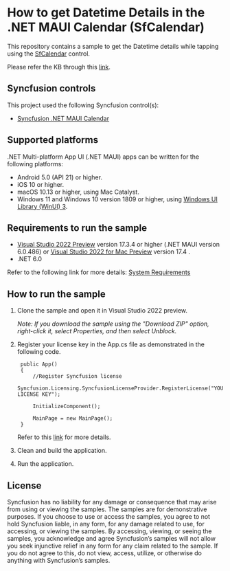 # How to get Datetime Details in the .NET MAUI Calendar (SfCalendar)

This repository contains a sample to get the Datetime details while tapping using the [SfCalendar](https://help.syncfusion.com/maui/calendar/getting-started) control.

Please refer the KB through this [link](https://www.syncfusion.com/kb/13830/how-to-get-datetime-details-in-the-net-maui-calendar-sfcalendar).

## Syncfusion controls

This project used the following Syncfusion control(s):
* [Syncfusion .NET MAUI Calendar](https://www.syncfusion.com/maui-controls/maui-calendar)

## Supported platforms

.NET Multi-platform App UI (.NET MAUI) apps can be written for the following platforms:

* Android 5.0 (API 21) or higher.
* iOS 10 or higher.
* macOS 10.13 or higher, using Mac Catalyst.
* Windows 11 and Windows 10 version 1809 or higher, using [Windows UI Library (WinUI) 3](https://learn.microsoft.com/en-us/windows/apps/winui/winui3/).

## Requirements to run the sample

* [Visual Studio 2022 Preview](https://learn.microsoft.com/en-us/visualstudio/releases/2022/release-notes-preview) version 17.3.4 or higher (.NET MAUI version 6.0.486) or [Visual Studio 2022 for Mac Preview](https://visualstudio.microsoft.com/vs/mac/preview/) version 17.4 .
* .NET 6.0

Refer to the following link for more details: [System Requirements](https://help.syncfusion.com/maui/system-requirements)

## How to run the sample

1. Clone the sample and open it in Visual Studio 2022 preview.

   *Note: If you download the sample using the "Download ZIP" option, right-click it, select Properties, and then select Unblock.*

2. Register your license key in the App.cs file as demonstrated in the following code.

		public App()
		{
			//Register Syncfusion license
			Syncfusion.Licensing.SyncfusionLicenseProvider.RegisterLicense("YOUR LICENSE KEY");
		
			InitializeComponent();
		
			MainPage = new MainPage();
		}
		
	Refer to this [link](https://help.syncfusion.com/maui/licensing/overview) for more details.
	
3. Clean and build the application.

4. Run the application.

## License

Syncfusion has no liability for any damage or consequence that may arise from using or viewing the samples. The samples are for demonstrative purposes. If you choose to use or access the samples, you agree to not hold Syncfusion liable, in any form, for any damage related to use, for accessing, or viewing the samples. By accessing, viewing, or seeing the samples, you acknowledge and agree Syncfusion’s samples will not allow you seek injunctive relief in any form for any claim related to the sample. If you do not agree to this, do not view, access, utilize, or otherwise do anything with Syncfusion’s samples.
